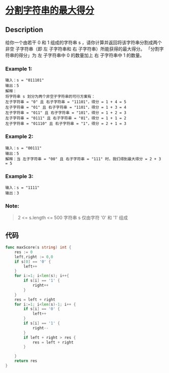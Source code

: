 # [分割字符串的最大得分](https://leetcode-cn.com/problems/maximum-score-after-splitting-a-string/)

## Description

给你一个由若干 0 和 1 组成的字符串 s ，请你计算并返回将该字符串分割成两个 非空 子字符串（即 左 子字符串和 右 子字符串）所能获得的最大得分。
「分割字符串的得分」为 左 子字符串中 0 的数量加上 右 子字符串中 1 的数量。

### Example 1:

````
输入：s = "011101"
输出：5 
解释：
将字符串 s 划分为两个非空子字符串的可行方案有：
左子字符串 = "0" 且 右子字符串 = "11101"，得分 = 1 + 4 = 5 
左子字符串 = "01" 且 右子字符串 = "1101"，得分 = 1 + 3 = 4 
左子字符串 = "011" 且 右子字符串 = "101"，得分 = 1 + 2 = 3 
左子字符串 = "0111" 且 右子字符串 = "01"，得分 = 1 + 1 = 2 
左子字符串 = "01110" 且 右子字符串 = "1"，得分 = 2 + 1 = 3
````

### Example 2:

````
输入：s = "00111"
输出：5
解释：当 左子字符串 = "00" 且 右子字符串 = "111" 时，我们得到最大得分 = 2 + 3 = 5
````

### Example 3:

```
输入：s = "1111"
输出：3
```

### Note:

> 2 <= s.length <= 500
> 字符串 s 仅由字符 '0' 和 '1' 组成


## 代码
```` Go
func maxScore(s string) int {
    res := 0
    left,right := 0,0
    if s[0] == '0' {
        left++
    }
    for i:=1; i<len(s); i++{
        if s[i] == '1' {
            right++
        }
    }
    res = left + right
    for i:=1; i<len(s)-1; i++ {
        if s[i] == '0' {
            left++
        }
        if s[i] == '1' {
            right--
        }
        if left + right > res {
            res = left + right
        }

    }
    return res
}
````


